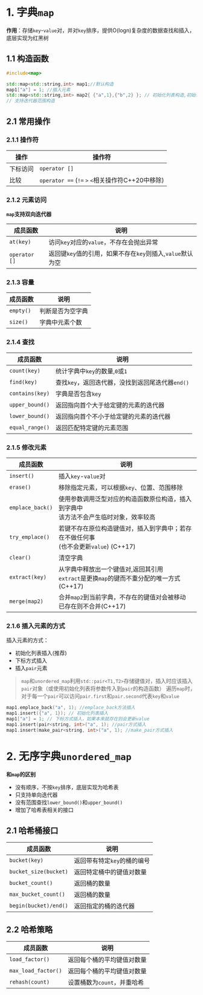 # 1. 字典`map`
**作用**：存储`key`-`value`对，并对`key`排序，提供O(logn)复杂度的数据查找和插入，底层实现为红黑树

##  1.1 构造函数
```cpp
#include<map>

std::map<std::string,int> map1;//默认构造
map1["a"] = 1; //插入元素
std::map<std::string,int> map2{ {"a",1},{"b",2} }; // 初始化列表构造,初始化列表对应参数会自动绑定到泛型对应的构造函数
// 支持迭代器范围构造
```

## 2.1 常用操作
### 2.1.1 操作符
| 操作     | 操作符                                              |
| -------- | --------------------------------------------------- |
| 下标访问 | `operator []`                                       |
| 比较     | `operator ==`   (`!=` `>` `<`相关操作符C++20中移除) |

### 2.1.2 元素访问
**`map`支持双向迭代器**

| 成员函数      | 说明                                                       |
| ------------- | ---------------------------------------------------------- |
| `at(key)`     | 访问`key`对应的`value`，不存在会抛出异常                   |
| `operator []` | 返回键`key`值的引用，如果不存在`key`则插入,`value`默认为空 |


### 2.1.3 容量

| 成员函数  | 说明             |
| --------- | ---------------- |
| `empty()` | 判断是否为空字典 |
| `size()`  | 字典中元素个数   |

### 2.1.4 查找
| 成员函数        | 说明                                             |
| --------------- | ------------------------------------------------ |
| `count(key)`    | 统计字典中`key`的数量,`0`或`1`                   |
| `find(key)`     | 查找`key`，返回迭代器，没找到返回尾迭代器`end()` |
| `contains(key)` | 字典是否包含`key`                                |
| `upper_bound()` | 返回指向首个大于给定键的元素的迭代器             |
| `lower_bound()` | 返回指向首个不小于给定键的元素的迭代器           |
| `equal_range()` | 返回匹配特定键的元素范围                         |


### 2.1.5 修改元素

| 成员函数         | 说明                                                                                        |
| ---------------- | ------------------------------------------------------------------------------------------- |
| `insert()`       | 插入`key`-`value`对                                                                         |
| `erase()`        | 移除指定元素，可以根据`key`、位置、范围移除                                                 |
| `emplace_back()` | 使用参数调用泛型对应的构造函数原位构造，插入到字典中   <br>该方法不会产生临时对象，效率较高 |
| `try_emplace()`  | 若键不存在原位构造键值对，插入到字典中；若存在不做任何事<br>(也不会更新`value`) (C++17)     |
| `clear()`        | 清空字典                                                                                    |
| `extract(key)`   | 从字典中释放出一个键值对,返回其引用<br>`extract`是更换`map`的键而不重分配的唯一方式(C++17)  |
| `merge(map2)`    | 合并`map2`到当前字典，不存在的键值对会被移动<br>已存在则不合并(C++17)                       |

### 2.1.6 插入元素的方式
插入元素的方式：
- 初始化列表插入(推荐)
- 下标方式插入
- 插入`pair`元素

> `map`和`unordered_map`利用`std::pair<T1,T2>`存储键值对，插入时应该插入`pair`对象（或使用初始化列表将参数传入到`pair`的构造函数）
> 遍历`map`时，对于每一个`pair`可以访问`pair.first`和`pair.second`代表`key`和`value`

```cpp
map1.emplace_back("a", 1); //emplace_back方法插入
map1.insert({"a", 1}); // 初始化列表插入
map1["a"] = 1; // 下标方式插入，如果本来就存在则会更新value
map1.insert(pair<string, int>("a", 1); //pair方式插入
map1.insert(make_pair<string, int>("a", 1); //make_pair方式插入
```



# 2. 无序字典`unordered_map`
**和`map`的区别**
- 没有顺序，不按`key`排序，底层实现为哈希表
- 只支持单向迭代器
- 没有范围查找`lower_bound()`和`upper_bound()`
- 增加了哈希表相关的接口

## 2.1 哈希桶接口
| 成员函数        | 说明                                   |
| --------------- | -------------------------------------- |
| `bucket(key)`   | 返回带有特定`key`的桶的编号            |
| `bucket_size(bucket)` | 返回特定桶中的键值对数量               |
| `bucket_count()` | 返回桶的数量                      |
| `max_bucket_count()` | 返回桶的数量                      |
| `begin(bucket)/end()` | 返回指定的桶的迭代器   |

## 2.2 哈希策略
| 成员函数        | 说明                                   |
| --------------- | -------------------------------------- |
| `load_factor()`   | 返回每个桶的平均键值对数量            |
| `max_load_factor()`   | 返回每个桶的平均键值对数量            |
| `rehash(count)`   | 设置桶数为`count`，并重哈希            |

